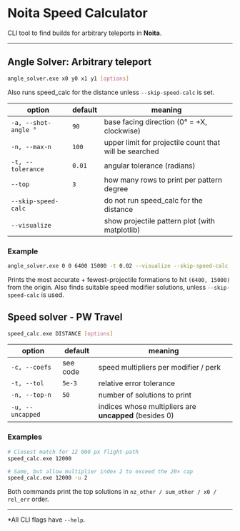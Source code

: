 # Noita Speed Calculator

CLI tool to find builds for arbitrary teleports in **Noita**.

---

## Angle Solver: Arbitrary teleport

```bash
angle_solver.exe x0 y0 x1 y1 [options]
```

Also runs speed\_calc for the distance unless `--skip-speed-calc` is set.

| option               | default | meaning                                                |
| -------------------- | ------- | ------------------------------------------------------ |
| `-a, --shot-angle °` | `90`    | base facing direction (0° = +X, clockwise)             |
| `-n, --max-n`        | `100`   | upper limit for projectile count that will be searched |
| `-t, --tolerance`    | `0.01`  | angular tolerance (radians)                            |
| `--top`              | `3`     | how many rows to print per pattern degree              |
| `--skip-speed-calc`  |         | do not run speed\_calc for the distance                |
| `--visualize`        |         | show projectile pattern plot (with matplotlib)         |

### Example

```bash
angle_solver.exe 0 0 6400 15000 -t 0.02 --visualize --skip-speed-calc
```

Prints the most accurate + fewest-projectile formations to hit `(6400, 15000)` from the origin.
Also finds suitable speed modifier solutions, unless `--skip-speed-calc` is used.

## Speed solver - PW Travel

```bash
speed_calc.exe DISTANCE [options]
```

| option           | default  | meaning                                                |
| ---------------- | -------- | ------------------------------------------------------ |
| `-c, --coefs`    | see code | speed multipliers per modifier / perk                  |
| `-t, --tol`      | `5e-3`   | relative error tolerance                               |
| `-n, --top-n`    | `50`     | number of solutions to print                           |
| `-u, --uncapped` |          | indices whose multipliers are **uncapped** (besides 0) |

### Examples

```bash
# Closest match for 12 000 px flight-path
speed_calc.exe 12000

# Same, but allow multiplier index 2 to exceed the 20× cap
speed_calc.exe 12000 -u 2
```

Both commands print the top solutions in `nz_other / sum_other / x0 / rel_err` order.

---

\*All CLI flags have `--help`.
